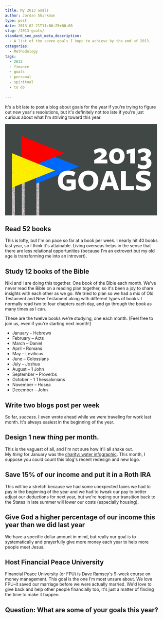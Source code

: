 ```yaml
---
title: My 2013 Goals
author: Jordan Shirkman
type: post
date: 2013-02-21T11:00:25+00:00
slug: /2013-goals/
standard_seo_post_meta_description:
  - A list of the seven goals I hope to achieve by the end of 2013.
categories:
  - Methodology
tags:
  - 2013
  - finance
  - goals
  - personal
  - spiritual
  - to do

---
```

<!--?xml version="1.0" encoding="UTF-8" standalone="no"?-->

It's a bit late to post a blog about goals for the year if you're trying to figure out new year's resolutions, but it's definitely not too late if you're just curious about what I'm striving toward this year.

![Image](/static/images/2013-goals.jpeg) 

## Read 52 books

This is lofty, but I'm on pace so far at a book per week. I nearly hit 40 books last year, so I think it's attainable. Living overseas helps in the sense that there are less relational opportunities (because I'm an extrovert but my old age is transforming me into an introvert).

## Study 12 books of the Bible

Niki and I are doing this together. One book of the Bible each month. We've never read the Bible on a reading plan together, so it's been a joy to share insights with each other as we go. We tried to plan so we had a mix of Old Testament and New Testament along with different types of books. I normally read two to four chapters each day, and go through the book as many times as I can.

<!--more-->These are the twelve books we're studying, one each month. [Feel free to join us, even if you're starting next month!]

  * <span style="line-height: 13px;">January &#8211; Hebrews</span>
  * February &#8211; Acts
  * March &#8211; Daniel
  * April &#8211; Romans
  * May &#8211; Leviticus
  * June &#8211; Colossians
  * July &#8211; Joshua
  * August &#8211; 1 John
  * September &#8211; Proverbs
  * October &#8211; 1 Thessalonians
  * November &#8211; Hosea
  * December &#8211; John

## Write two blogs post per week

So far, _success_. I even wrote ahead while we were traveling for work last month. It's always easiest in the beginning of the year.

## Design 1 new _thing_ per month.

This is the vaguest of all, and I'm not sure how it'll all shake out. My _thing_ for January was the [charity: water infographic](https://jshirk.com/blog/charity-water-update-infographic/). This month, I suppose you could count this blog's recent redesign and new logo.

## Save 15% of our income and put it in a Roth IRA

This will be a stretch because we had some unexpected taxes we had to pay in the beginning of the year and we had to tweak our pay to better adjust our deductions for next year, but we're hoping our transition back to the States in late summer will lower our costs (especially housing).

## Give God a higher percentage of our income this year than we did last year

We have a specific dollar amount in mind, but really our goal is to systematically and prayerfully give more money each year to help more people meet Jesus.

## Host Financial Peace University

Financial Peace University (or FPU) is Dave Ramsey's 9-week course on money management. This goal is the one I'm most unsure about. We love FPU&#8211;it saved our marriage before we were actually married. We'd love to give back and help other people financially too, it's just a matter of finding the time to make it happen.

## Question: What are some of your goals this year?
